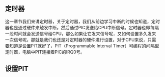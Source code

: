 ## 定时器
这一章节我们来讲定时器，关于定时器，我们从前边学习中断的时候也知道，定时器也是通过硬件来触发中断，然后通过PIC发送给CPU中断信号。定时器也即每隔一段时间就会发送信号给CPU，那么如果让它发来信号呢，又如何设置多久发来一次信号呢，那就是我们也还是对定时器的硬件进行设置，对于CPU来说，只需要知道是设置PIT就好了，PIT（Programmable Interval Timer）可编程的间隔型定时器，电脑中PIT连接着PIC的IRQ0号。

## 设置PIT
